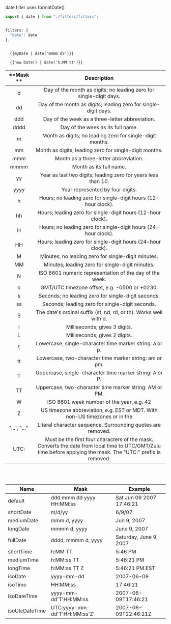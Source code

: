 date filter uses formatDate()

```js 
import { date } from "./filters/filters"; 


filters: {
  "date": date
},
```

```html

  {{myDate | date('mmmm dS')}}

  {{new Date() | date('h:MM tt')}}

```

**Mask **|**Description**
:-----:|:-----:
d |Day of the month as digits; no leading zero for single-digit days.
dd |Day of the month as digits; leading zero for single-digit days.
ddd |Day of the week as a three-letter abbreviation.
dddd |Day of the week as its full name.
m |Month as digits; no leading zero for single-digit months.
mm |Month as digits; leading zero for single-digit months.
mmm |Month as a three-letter abbreviation.
mmmm |Month as its full name.
yy |Year as last two digits; leading zero for years less than 10.
yyyy |Year represented by four digits.
h |Hours; no leading zero for single-digit hours (12-hour clock).
hh |Hours; leading zero for single-digit hours (12-hour clock).
H |Hours; no leading zero for single-digit hours (24-hour clock).
HH |Hours; leading zero for single-digit hours (24-hour clock).
M |Minutes; no leading zero for single-digit minutes.
MM |Minutes; leading zero for single-digit minutes.
N |ISO 8601 numeric representation of the day of the week.
o |GMT/UTC timezone offset, e.g. -0500 or +0230.
s |Seconds; no leading zero for single-digit seconds.
ss |Seconds; leading zero for single-digit seconds.
S |The date's ordinal suffix (st, nd, rd, or th). Works well with d.
l |Milliseconds; gives 3 digits.
L |Milliseconds; gives 2 digits.
t |Lowercase, single-character time marker string: a or p.
tt |Lowercase, two-character time marker string: am or pm.
T |Uppercase, single-character time marker string: A or P.
TT |Uppercase, two-character time marker string: AM or PM.
W |ISO 8601 week number of the year, e.g. 42
Z |US timezone abbreviation, e.g. EST or MDT. With non-US timezones or in the
'...', "..." |Literal character sequence. Surrounding quotes are removed.
UTC: |Must be the first four characters of the mask. Converts the date from local time to UTC/GMT/Zulu time before applying the mask. The "UTC:" prefix is removed.


<br><br>

**Name** | **Mask** | **Example**
-----|-----|-----
default |ddd mmm dd yyyy HH:MM:ss |Sat Jun 09 2007 17:46:21
shortDate |m/d/yy |6/9/07
mediumDate |mmm d, yyyy |Jun 9, 2007
longDate |mmmm d, yyyy |June 9, 2007
fullDate |dddd, mmmm d, yyyy |Saturday, June 9, 2007
shortTime |h:MM TT |5:46 PM
mediumTime |h:MM:ss TT |5:46:21 PM
longTime |h:MM:ss TT Z |5:46:21 PM EST
isoDate |yyyy-mm-dd |2007-06-09
isoTime |HH:MM:ss |17:46:21
isoDateTime |yyyy-mm-dd'T'HH:MM:ss |2007-06-09T17:46:21
isoUtcDateTime |UTC:yyyy-mm-dd'T'HH:MM:ss'Z' |2007-06-09T22:46:21Z